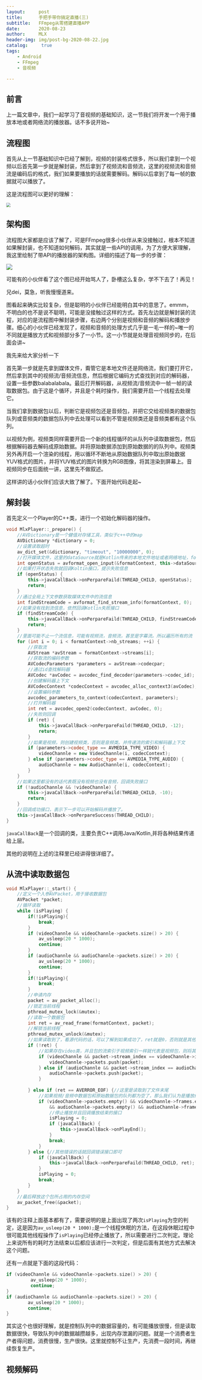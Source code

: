 ```yaml
---
layout:     post
title:      手把手带你搞定直播(三)
subtitle:   FFmpeg从零搭建直播APP
date:       2020-08-23
author:     MLX
header-img: img/post-bg-2020-08-22.jpg
catalog: 	 true
tags:
    - Android
    - FFmpeg
    - 音视频

---
```




## 前言

上一篇文章中，我们一起学习了音视频的基础知识，这一节我们将开发一个用于播放本地或者网络流的播放器。话不多说开始~

## 流程图

首先从上一节基础知识中已经了解到，视频的封装格式很多，所以我们拿到一个视频以后首先第一步就是解封装，然后拿到了视频流和音频流，这里的视频流和音频流是编码后的格式，我们如果要播放的话就需要解码。解码以后拿到了每一帧的数据就可以播放了。

这是流程图可以更好的理解：

<img src="/img/FFmpeg解封装流程.png" style="zoom:67%;" />

## 架构图

流程图大家都是应该了解了，可是FFmpeg很多小伙伴从来没接触过，根本不知道如果解封装，也不知道如何解码，其实就是一些API的调用，为了方便大家理解，我这里绘制了带API的播放器的架构图。详细的描述了每一步的步骤：

![](/img/ffplayer.png)

可能有的小伙伴看了这个图已经开始骂人了，卧槽这么复杂，学不下去了！再见！

兄dei，莫急，听我慢慢道来。

图看起来确实比较复杂，但是聪明的小伙伴已经能明白其中的意思了。emmm，不明白的也不是说不聪明，可能是没接触过这样的方式。首先左边就是解封装的流程，对应的是流程图中解封装步骤，右边两个分别是视频和音频的解码和播放步骤。细心的小伙伴已经发现了，视频和音频的处理方式几乎是一毛一样的~唯一的不同就是播放方式和视频部分多了一小节。这一小节就是处理音视频同步的，在后面会讲~

我先来给大家分析一下

首先第一步就是先拿到媒体文件，甭管它是本地文件还是网络流，我们要打开它，然后拿到其中的视频流/音频流信息，然后根据它编码方式查找到对应的解码器，设置一些参数balabalabala。最后打开解码器，从视频流/音频流中一帧一帧的读取数据包。由于这是个循环，并且是个耗时操作，我们需要开启一个线程去处理它。

当我们拿到数据包以后，判断它是视频包还是音频包，并把它交给视频类的数据包队列或音频类的数据包队列中去处理可以看到不管是视频类还是音频类都有这个队列。

以视频为例，视频类同样需要开启一个新的线程循环的从队列中读取数据包，然后根据解码器去解码成原始数据。并将原始数据添加到原始数据的的队列中。视频类另外再开启一个渲染的线程，用以循环不断地从原始数据队列中取出原始数据YUV格式的图片，并将YUV格式的图片转换为RGB图像，将其渲染到屏幕上。音视频同步在后面统一讲，这里先不做叙述。

这样讲的话小伙伴们应该大致了解了。下面开始代码走起~

## 解封装

首先定义一个Player的C++类，进行一个初始化解码器的操作。

```c++
void MlxPlayer::_prepare() {
    //AVDictionary是一个健值对存储工具，类似于c++中的map
    AVDictionary *dictionary = 0;
    //设置读取超时
    av_dict_set(&dictionary, "timeout", "10000000", 0);
    //打开媒体文件，这里的dataSource就是Kotlin传来的本地文件地址或者网络地址，formatContext是全局的上下文参数，如果比喻的话可以类比Activity中的Context
    int openStatus = avformat_open_input(&formatContext, this->dataSource, 0, &dictionary);
    //如果打开状态失败就回调Koltin接口，提示失败信息
    if (openStatus) {
        this->javaCallBack->onPerpareFaild(THREAD_CHILD, openStatus);
        return;
    }
    //通过全局上下文参数获取媒体文件中的流信息
    int findStreamCode = avformat_find_stream_info(formatContext, 0);
    //如果没有找到流信息，依然回调Kotlin失败接口
    if (findStreamCode) {
        this->javaCallBack->onPerpareFaild(THREAD_CHILD, findStreamCode);
        return;
    }
	//里面可能不止一个流信息，可能有视频流，音频流，甚至是字幕流。所以遍历所有的流
    for (int i = 0; i < formatContext->nb_streams; ++i) {
        //获取流
        AVStream *avStream = formatContext->streams[i];
        //获取流的编码参数
        AVCodecParameters *parameters = avStream->codecpar;
        //通过id查找解码器
        AVCodec *avCodec = avcodec_find_decoder(parameters->codec_id);
        //创建解码器上下文
        AVCodecContext *codecContext = avcodec_alloc_context3(avCodec);
        //设置编码参数
        avcodec_parameters_to_context(codecContext, parameters);
        //打开解码器
        int ret = avcodec_open2(codecContext, avCodec, 0);
        //失败则回调
        if (ret) {
            this->javaCallBack->onPerpareFaild(THREAD_CHILD, -12);
            return;
        }
        //如果是视频，则创建视频类，否则是音频类。并传递流的索引和解码器上下文
        if (parameters->codec_type == AVMEDIA_TYPE_VIDEO) {
            videoChannle = new VideoChannle(i, codecContext);
        } else if (parameters->codec_type == AVMEDIA_TYPE_AUDIO) {
            audioChannle = new AudioChannle(i, codecContext);
        }
    }
    //如果这里都没有的话代表既没有视频也没有音频，回调失败接口
    if (!audioChannle && !videoChannle) {
        this->javaCallBack->onPerpareFaild(THREAD_CHILD, -10);
        return;
    }
    //回调成功接口，表示下一步可以开始解码并播放了。
    this->javaCallBack->onPerpareSuccess(THREAD_CHILD);
}
```

`javaCallBack`是一个回调的类，主要负责C++调用Java/Kotlin,并将各种结果传递给上层。

其他的说明在上述的注释里已经讲得很详细了。

## 从流中读取数据包

```c++
void MlxPlayer::_start() {   
    //定义一个入参AVPacket，用于接收数据包
    AVPacket *packet;
    //循环读取
    while (isPlaying) {
        if(!isPlaying){
            break;
        }
        if (videoChannle && videoChannle->packets.size() > 20) {
            av_usleep(20 * 1000);
            continue;
        }
        if (audioChannle && audioChannle->packets.size() > 20) {
            av_usleep(20 * 1000);
            continue;
        }
        if(!isPlaying){
            break;
        }
        //申请内存
        packet = av_packet_alloc();
        //锁定当前线程
        pthread_mutex_lock(&mutex);
        //读取一个数据包
        int ret = av_read_frame(formatContext, packet);
        //解锁当前线程
        pthread_mutex_unlock(&mutex);
        //如果读取到了，看源代码的话，可以了解到如果成功了，ret就是0，否则就是其他数值。
        if (!ret) {
            //如果存在video类，并且包的流索引于视频索引一样就代表是视频包，则将其添加到视频队列中，下面音频同理
            if (videoChannle && packet->stream_index == videoChannle->id) {
                videoChannle->packets.push(packet);
            } else if (audioChannle && packet->stream_index == audioChannle->id) {
                audioChannle->packets.push(packet);
            }
            
        } else if (ret == AVERROR_EOF) {//这里是读取到了文件末尾
            //如果视频/音频中数据包和原始数据包的队列都为空了，那么我们认为是播放结束了。
            if (videoChannle->packets.empty() && videoChannle->frames.empty()
                && audioChannle->packets.empty() && audioChannle->frames.empty()) {
                //停止播放并且回调播放结束的接口
                isPlaying = 0;
                if (javaCallBack) {
                    this->javaCallBack->onPlayEnd();
                }
                break;
            }
        } else {//其他错误的话就回调错误接口即可
            if (javaCallBack) {
                this->javaCallBack->onPerpareFaild(THREAD_CHILD, ret);
            }
            isPlaying = 0;
            break;
        }
    }
    //最后释放这个包所占用的内存空间
    av_packet_free(&packet);
}
```

该有的注释上面基本都有了，需要说明的是上面出现了两次`isPlaying`为空的判定，这是因为`av_usleep(20 * 1000);`是一个线程休眠的方法，在这段休眠过程中很可能其他线程操作了`isPlaying`已经停止播放了，所以需要进行二次判定。理论上来说所有的耗时方法结束以后都应该进行一次判定，但是后面有其他方式去解决这个问题。

还有一点就是下面的这段代码：

```c++
if (videoChannle && videoChannle->packets.size() > 20) {
         av_usleep(20 * 1000);
         continue;
}
if (audioChannle && audioChannle->packets.size() > 20) {
        av_usleep(20 * 1000);
        continue;
}
```

其实这个也很好理解，就是控制队列中的数据容量的，有可能播放很慢，但是读取数据很快，导致队列中的数据越攒越多，出现内存泄漏的问题。就是一个消费者生产者得问题，消费很慢，生产很快。这里就控制不让生产，先消费一段时间，再继续恢复生产。

## 视频解码